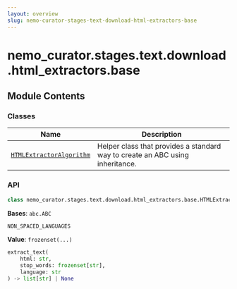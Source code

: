 ```yaml
---
layout: overview
slug: nemo-curator-stages-text-download-html-extractors-base
---
```


# nemo_curator.stages.text.download.html_extractors.base



## Module Contents

### Classes

| Name | Description |
|------|-------------|
| [`HTMLExtractorAlgorithm`](#nemo_curatorstagestextdownloadhtml_extractorsbasehtmlextractoralgorithm) | Helper class that provides a standard way to create an ABC using inheritance. |

### API

```python
class nemo_curator.stages.text.download.html_extractors.base.HTMLExtractorAlgorithm
```

**Bases**: `abc.ABC`

```python
NON_SPACED_LANGUAGES
```

**Value**: `frozenset(...)`


```python
extract_text(
    html: str,
    stop_words: frozenset[str],
    language: str
) -> list[str] | None
```

